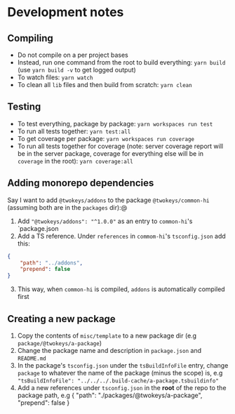 # Development notes
## Compiling
- Do not compile on a per project bases
- Instead, run one command from the root to build everything: `yarn build` (use `yarn build -v` to get logged output)
- To watch files: `yarn watch`
- To clean all `lib` files and then build from scratch: `yarn clean`

## Testing
- To test everything, package by package: `yarn workspaces run test`	
- To run all tests together: `yarn test:all`
- To get coverage per package: `yarn workspaces run coverage`
- To run all tests together for coverage (note: server coverage report will be in the server package, coverage for everything else will be in `coverage` in the root): `yarn coverage:all`

## Adding monorepo dependencies
Say I want to add `@twokeys/addons` to the package `@twokeys/common-hi` (assuming both are in the `packages` dir):@
1. Add `"@twokeys/addons": "^1.0.0"` as an entry to `common-hi`'s `package.json
2. Add a TS reference.  Under `references` in `commom-hi`'s `tsconfig.json` add this:
```json
{
	"path": "../addons",
	"prepend": false
}
```
3. This way, when `common-hi` is compiled, `addons` is automatically compiled first

## Creating a new package
1. Copy the contents of `misc/template` to a new package dir (e.g `package/@twokeys/a-package`)
2. Change the package name and description in `package.json` and `README.md`
3. In the package's `tsconfig.json` under the `tsBuildInfoFile` entry, change `package` to whatever the name of the package (minus the scope) is, e.g `"tsBuildInfoFile": "../../../.build-cache/a-package.tsbuildinfo"`
4. Add a new references under `tsconfig.json` in the __root__ of the repo to the package path, e.g { "path": "./packages/@twokeys/a-package", "prepend": false }